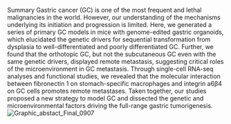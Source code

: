 Summary
Gastric cancer (GC) is one of the most frequent and lethal malignancies in the world. However, our understanding of the mechanisms underlying its initiation and progression is limited. Here, we generated a series of primary GC models in mice with genome-edited gastric organoids, which elucidated the genetic drivers for sequential transformation from dysplasia to well-differentiated and poorly differentiated GC. Further, we found that the orthotopic GC, but not the subcutaneous GC even with the same genetic drivers, displayed remote metastasis, suggesting critical roles of the microenvironment in GC metastasis. Through single-cell RNA-seq analyses and functional studies, we revealed that the molecular interaction between fibronectin 1 on stomach-specific macrophages and integrin a6β4 on GC cells promotes remote metastases. Taken together, our studies proposed a new strategy to model GC and dissected the genetic and microenvironmental factors driving the full-range gastric tumorigenesis.
![Graphic_abstact_Final_0907](https://github.com/user-attachments/assets/8cd3924c-2143-422b-a510-548e04d21151)
